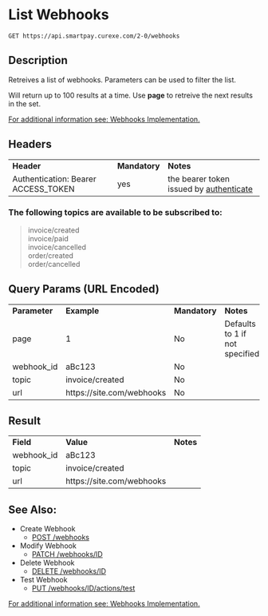 
# List Webhooks

~~~
GET https://api.smartpay.curexe.com/2-0/webhooks
~~~

## Description

Retreives a list of webhooks.  Parameters can be used to filter the list.

Will return up to 100 results at a time.  Use <b>page</b> to retreive the next results in the set.

[For additional information see: Webhooks Implementation.](README.md)

## Headers

<table>
  <tr>
    <td><b>Header</b></td>
    <td><b>Mandatory</b></td>
    <td><b>Notes</b></td>
  </tr>
  <tr>
    <td>Authentication: Bearer ACCESS_TOKEN</td>
    <td>yes</td>
    <td>the bearer token issued by <a href="..\authenticate\authenticate.md">authenticate</a></td>
  </tr>
</table>

### The following topics are available to be subscribed to:
> invoice/created<br />
> invoice/paid<br />
> invoice/cancelled<br />
> order/created<br />
> order/cancelled

## Query Params (URL Encoded)

<table>
  <tr>
    <td><b>Parameter</b></td>
    <td><b>Example</b></td>
    <td><b>Mandatory</b></td>
    <td><b>Notes</b></td>
  </tr>
  <tr>
    <td>page</td>
    <td>1</td>
    <td>No</td>
    <td>Defaults to 1 if not specified</td>
  </tr>
  <tr>
    <td>webhook_id</td>
    <td>aBc123</td>
    <td>No</td>
    <td></td>
  </tr>
  <tr>
    <td>topic</td>
    <td>invoice/created</td>
    <td>No</td>
    <td></td>
  </tr>
  <tr>
    <td>url</td>
    <td>https://site.com/webhooks</td>
    <td>No</td>
    <td></td>
  </tr>
</table>

## Result

<table>
  <tr>
    <td><b>Field</b></td>
    <td><b>Value</b></td>
    <td><b>Notes</b></td>
  </tr>
  <tr>
    <td>webhook_id</td>
    <td>aBc123</td>
    <td></td>
  </tr>
  <tr>
    <td>topic</td>
    <td>invoice/created</td>
    <td></td>
  </tr>
  <tr>
    <td>url</td>
    <td>https://site.com/webhooks</td>
    <td></td>
  </tr>
</table>

## See Also:

- Create Webhook
  * [POST /webhooks](create_webhook.md)
- Modify Webhook
  * [PATCH /webhooks/ID](modify_webhook.md)
- Delete Webhook
  * [DELETE /webhooks/ID](delete_webhook.md)
- Test Webhook
  * [PUT /webhooks/ID/actions/test](test_webhook.md)

[For additional information see: Webhooks Implementation.](README.md)